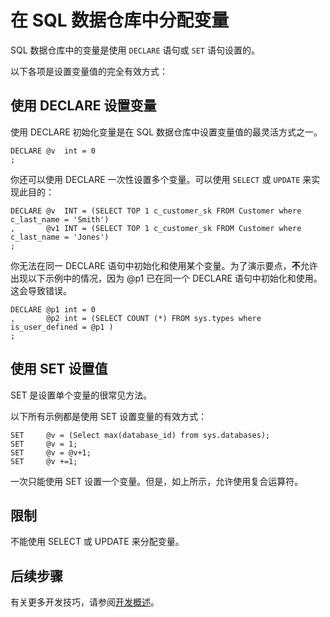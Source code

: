 <properties
   pageTitle="在 SQL 数据仓库中分配变量 | Azure"
   description="有关在开发解决方案时于 Azure SQL 数据仓库中分配 Transact-SQL 变量的技巧。"
   services="sql-data-warehouse"
   documentationCenter="NA"
   authors="jrowlandjones"
   manager="barbkess"
   editor=""/>  


<tags
   ms.service="sql-data-warehouse"
   ms.devlang="NA"
   ms.topic="article"
   ms.tgt_pltfrm="NA"
   ms.workload="data-services"
   ms.date="10/31/2016"
   wacn.date="12/12/2016"
   ms.author="jrj;barbkess;sonyama"/>


# 在 SQL 数据仓库中分配变量
SQL 数据仓库中的变量是使用 `DECLARE` 语句或 `SET` 语句设置的。

以下各项是设置变量值的完全有效方式：

## 使用 DECLARE 设置变量
使用 DECLARE 初始化变量是在 SQL 数据仓库中设置变量值的最灵活方式之一。


	DECLARE @v  int = 0
	;


你还可以使用 DECLARE 一次性设置多个变量。可以使用 `SELECT` 或 `UPDATE` 来实现此目的：


	DECLARE @v  INT = (SELECT TOP 1 c_customer_sk FROM Customer where c_last_name = 'Smith')
	,       @v1 INT = (SELECT TOP 1 c_customer_sk FROM Customer where c_last_name = 'Jones')
	;


你无法在同一 DECLARE 语句中初始化和使用某个变量。为了演示要点，**不**允许出现以下示例中的情况，因为 @p1 已在同一个 DECLARE 语句中初始化和使用。这会导致错误。


	DECLARE @p1 int = 0
	,       @p2 int = (SELECT COUNT (*) FROM sys.types where is_user_defined = @p1 )
	;


## 使用 SET 设置值
SET 是设置单个变量的很常见方法。

以下所有示例都是使用 SET 设置变量的有效方式：


	SET     @v = (Select max(database_id) from sys.databases);
	SET     @v = 1;
	SET     @v = @v+1;
	SET     @v +=1;


一次只能使用 SET 设置一个变量。但是，如上所示，允许使用复合运算符。

## 限制
不能使用 SELECT 或 UPDATE 来分配变量。

## 后续步骤
有关更多开发技巧，请参阅[开发概述][development overview]。

<!--Image references-->

<!--Article references-->
[development overview]: /documentation/articles/sql-data-warehouse-overview-develop/

<!--MSDN references-->

<!--Other Web references-->

<!---HONumber=Mooncake_1205_2016-->